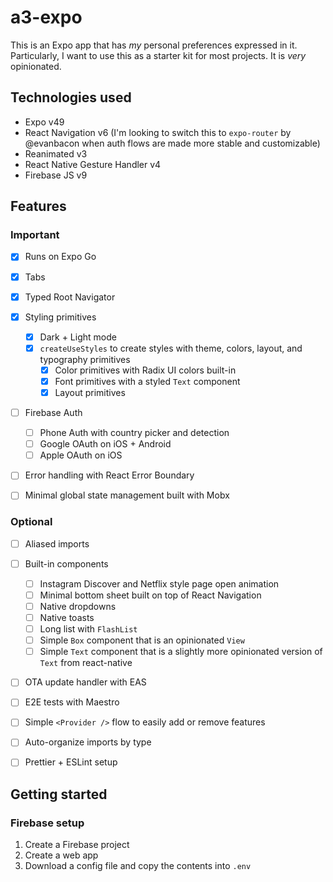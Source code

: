 # a3-expo

This is an Expo app that has _my_ personal preferences expressed in it. Particularly, I want to use this as a starter kit for most projects. It is _very_ opinionated.

## Technologies used
- Expo v49
- React Navigation v6 (I'm looking to switch this to `expo-router` by @evanbacon when auth flows are made more stable and customizable)
- Reanimated v3
- React Native Gesture Handler v4
- Firebase JS v9



## Features
### Important
- [x] Runs on Expo Go
- [x] Tabs
- [x] Typed Root Navigator
- [x] Styling primitives
  - [x] Dark + Light mode
  - [x] `createUseStyles` to create styles with theme, colors, layout, and typography primitives
    - [x] Color primitives with Radix UI colors built-in
    - [x] Font primitives with a styled `Text` component
    - [x] Layout primitives
- [ ] Firebase Auth
  - [ ] Phone Auth with country picker and detection
  - [ ] Google OAuth on iOS + Android
  - [ ] Apple OAuth on iOS
- [ ] Error handling with React Error Boundary
- [ ] Minimal global state management built with Mobx


### Optional
- [ ] Aliased imports
- [ ] Built-in components
  - [ ] Instagram Discover and Netflix style page open animation
  - [ ] Minimal bottom sheet built on top of React Navigation
  - [ ] Native dropdowns
  - [ ] Native toasts
  - [ ] Long list with `FlashList`
  - [ ] Simple `Box` component that is an opinionated `View`
  - [ ] Simple `Text` component that is a slightly more opinionated version of `Text` from react-native
- [ ] OTA update handler with EAS
- [ ] E2E tests with Maestro
- [ ] Simple `<Provider />` flow to easily add or remove features
- [ ] Auto-organize imports by type
- [ ] Prettier + ESLint setup


## Getting started

### Firebase setup
1. Create a Firebase project
2. Create a web app
3. Download a config file and copy the contents into `.env`
